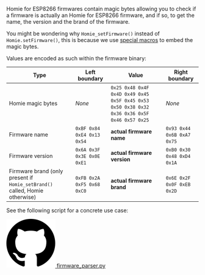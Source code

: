 Homie for ESP8266 firmwares contain magic bytes allowing you to check if a firmware is actually an Homie for ESP8266 firmware, and if so, to get the name, the version and the brand of the firmware.

You might be wondering why `Homie_setFirmware()` instead of `Homie.setFirmware()`, this is because we use [special macros](https://github.com/homieiot/homie-esp8266/blob/8935639bc649a6c71ce817ea4f732988506d020e/src/Homie.hpp#L23-L24) to embed the magic bytes.

Values are encoded as such within the firmware binary:

Type | Left boundary | Value | Right boundary
---- | ------------- | ----- | --------------
Homie magic bytes | *None* | `0x25 0x48 0x4F 0x4D 0x49 0x45 0x5F 0x45 0x53 0x50 0x38 0x32 0x36 0x36 0x5F 0x46 0x57 0x25` | *None*
Firmware name | `0xBF 0x84 0xE4 0x13 0x54` | **actual firmware name** | `0x93 0x44 0x6B 0xA7 0x75`
Firmware version | `0x6A 0x3F 0x3E 0x0E 0xE1` | **actual firmware version** | `0xB0 0x30 0x48 0xD4 0x1A`
Firmware brand (only present if `Homie_setBrand()` called, Homie otherwise) | `0xFB 0x2A 0xF5 0x68 0xC0` | **actual firmware brand** | `0x6E 0x2F 0x0F 0xEB 0x2D`

See the following script for a concrete use case:

[![GitHub logo](../assets/github.png) firmware_parser.py](https://github.com/homieiot/homie-esp8266/blob/develop/scripts/firmware_parser)
